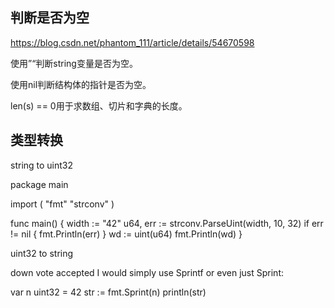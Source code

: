 ## 判断是否为空

https://blog.csdn.net/phantom_111/article/details/54670598

使用”“判断string变量是否为空。

使用nil判断结构体的指针是否为空。 

len(s) == 0用于求数组、切片和字典的长度。 

## 类型转换
 string to uint32
 
package main

import (
    "fmt"
    "strconv"
)

func main() {
    width := "42"
    u64, err := strconv.ParseUint(width, 10, 32)
    if err != nil {
        fmt.Println(err)
    }
    wd := uint(u64)
    fmt.Println(wd)
}


uint32 to string

down vote
accepted
I would simply use Sprintf or even just Sprint:

var n uint32 = 42
str := fmt.Sprint(n)
println(str)
 
 





